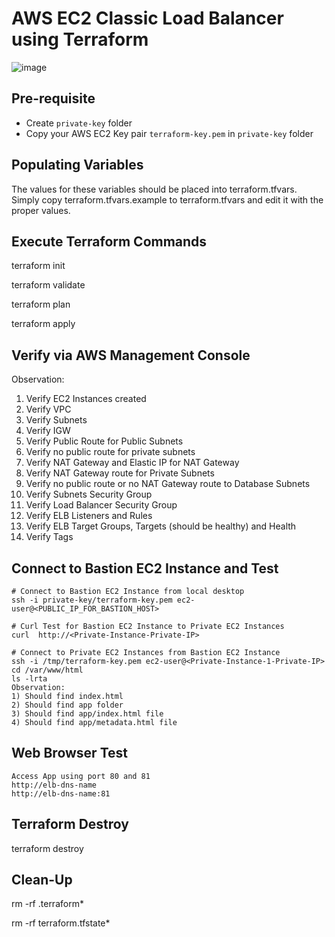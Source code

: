 # AWS EC2 Classic Load Balancer using Terraform

![image](https://drive.google.com/uc?export=view&id=1cmEtkyl-z3DMI45FCixOoIsZqLekuoZT)

## Pre-requisite

- Create `private-key` folder
- Copy your AWS EC2 Key pair `terraform-key.pem` in `private-key` folder

## Populating Variables

The values for these variables should be placed into terraform.tfvars. Simply copy terraform.tfvars.example to terraform.tfvars and edit it with the proper values.

## Execute Terraform Commands

terraform init

terraform validate

terraform plan

terraform apply

## Verify via AWS Management Console

Observation:

1) Verify EC2 Instances created
2) Verify VPC
3) Verify Subnets
4) Verify IGW
5) Verify Public Route for Public Subnets
6) Verify no public route for private subnets
7) Verify NAT Gateway and Elastic IP for NAT Gateway
8) Verify NAT Gateway route for Private Subnets
9) Verify no public route or no NAT Gateway route to Database Subnets
10) Verify Subnets Security Group
11) Verify Load Balancer Security Group
12) Verify ELB Listeners and Rules
13) Verify ELB Target Groups, Targets (should be healthy) and Health
14) Verify Tags

## Connect to Bastion EC2 Instance and Test

```t
# Connect to Bastion EC2 Instance from local desktop
ssh -i private-key/terraform-key.pem ec2-user@<PUBLIC_IP_FOR_BASTION_HOST>

# Curl Test for Bastion EC2 Instance to Private EC2 Instances
curl  http://<Private-Instance-Private-IP>

# Connect to Private EC2 Instances from Bastion EC2 Instance
ssh -i /tmp/terraform-key.pem ec2-user@<Private-Instance-1-Private-IP>
cd /var/www/html
ls -lrta
Observation: 
1) Should find index.html
2) Should find app folder
3) Should find app/index.html file
4) Should find app/metadata.html file
```

## Web Browser Test

```t
Access App using port 80 and 81
http://elb-dns-name
http://elb-dns-name:81
```

## Terraform Destroy

terraform destroy

## Clean-Up

rm -rf .terraform*

rm -rf terraform.tfstate*
